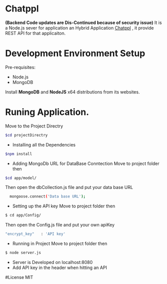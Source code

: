 # Chatppl
**(Backend Code updates are Dis-Continued because of security issue)**
It is a Node.js sever for application an Hybrid Application [Chatppl]( https://github.com/khanani92/Chatppl/) , it provide REST API for that applicaiton. 
# Development Environment Setup

 Pre-requisites:
 -  Node.js
 - MongoDB

Install **MongoDB**  and  **NodeJS** x64 distributions from its websites.

# Runing Application.
 
Move to the Project Directry

```bash
$cd projectDirectry
```

- Installing all the Dependencies 
 
```bash
$npm install
```

- Adding MongoDb URL for DataBase Conntection
Move to project folder then
```bash
$cd app/model/
```
Then open the dbCollection.js file and put your data base URL 
```bash
  mongoose.connect('Data base URL');
```
-	Setting up the API key
Move to project folder then
```bash
$ cd app/Config/ 
```
Then open the Config.js file and put your own apiKey
```bash
"encrypt_key"   : 'API key'
```
- Running in Project
Move to project folder then
```bash
$ node server.js
```
 - Server is Developed on localhost:8080
 - Add API key in the header when hitting an API

#License
MIT
